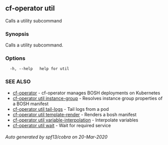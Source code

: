 ## cf-operator util

Calls a utility subcommand

### Synopsis

Calls a utility subcommand.

### Options

```
  -h, --help   help for util
```

### SEE ALSO

* [cf-operator](cf-operator.md)	 - cf-operator manages BOSH deployments on Kubernetes
* [cf-operator util instance-group](cf-operator_util_instance-group.md)	 - Resolves instance group properties of a BOSH manifest
* [cf-operator util tail-logs](cf-operator_util_tail-logs.md)	 - Tail logs from a pod
* [cf-operator util template-render](cf-operator_util_template-render.md)	 - Renders a bosh manifest
* [cf-operator util variable-interpolation](cf-operator_util_variable-interpolation.md)	 - Interpolate variables
* [cf-operator util wait](cf-operator_util_wait.md)	 - Wait for required service

###### Auto generated by spf13/cobra on 20-Mar-2020
